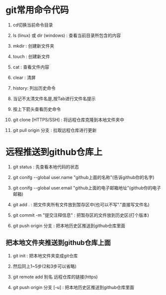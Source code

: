# git常用命令代码

1. cd切换当前命令目录

2. ls (linux) 或 dir (windows) : 查看当前目录所包含的内容

3. mkdir : 创建新文件夹

4. touch : 创建新文件

5. cat : 查看文件内容

6. clear : 清屏

7. history: 列出历史命令

8. 当记不太清文件名是,按Tab进行文件名提示

9. 按上下箭头查看历史命令

10. git clone [HTTPS/SSH] : 将远程仓库克隆到本地文件夹中

11. git pull origin 分支  : 拉取远程仓库进行更新

# 远程推送到github仓库上

1. git status : 先查看本地代码的状态

2. git conifg --global user.name "github上面的名称"(告诉github你的名字)

3. git conifg --global user.email "github上面的电子邮箱地址"(github你的电子邮箱)

4. git add . : 把文件夹所有文件放到暂存区中(也可以不写"."直接写文件名)

5. git commit -m "提交注释信息" : 把暂存区的文件放到历史区(打个版本)

6. git push origin 分支 : 把本地历史区推送到github仓库里面

## 把本地文件夹推送到github仓库上面

1. git init : 把本地文件夹变成git仓库

2. 然后同上1~5步(2和3步可以省略)

3. git remote add 别名 远程仓库的链接(https)

4. git push origin 分支 [-u] : 把本地历史区推送到github仓库里面